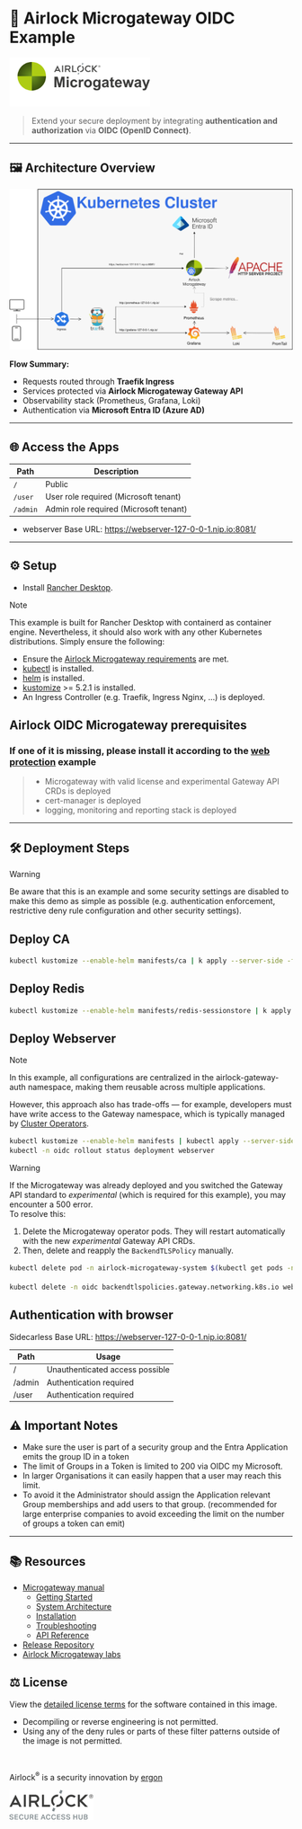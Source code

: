 # 🔐 Airlock Microgateway OIDC Example

<p align="left">
  <img src="https://raw.githubusercontent.com/airlock/microgateway/main/media/Microgateway_Labeled_AlignRight.svg" alt="Microgateway Logo" width="250">
</p>

> Extend your secure deployment by integrating **authentication and authorization** via **OIDC (OpenID Connect)**.
---

## 🖼 Architecture Overview

![Topology](media/topology.svg)

**Flow Summary:**
- Requests routed through **Traefik Ingress**
- Services protected via **Airlock Microgateway Gateway API**
- Observability stack (Prometheus, Grafana, Loki)
- Authentication via **Microsoft Entra ID (Azure AD)**

---

## 🌐 Access the Apps

| Path | Description |
|------|-------------|
| `/` | Public |
| `/user` | User role required (Microsoft tenant) |
| `/admin` | Admin role required (Microsoft tenant) |

- webserver Base URL: https://webserver-127-0-0-1.nip.io:8081/

---

## ⚙️ Setup
* Install [Rancher Desktop](https://docs.rancherdesktop.io/getting-started/installation/).

> [!NOTE]
> This example is built for Rancher Desktop with containerd as container engine. Nevertheless, it should also work with any other Kubernetes distributions. Simply ensure the following:
> * Ensure the [Airlock Microgateway requirements](https://docs.airlock.com/microgateway/latest/#data/1660804711882.html) are met.
> * [kubectl](https://kubernetes.io/docs/reference/kubectl/overview/) is installed.
> * [helm](https://helm.sh/docs/intro/install/) is installed.
> * [kustomize](https://kustomize.io) >= 5.2.1 is installed.
> * An Ingress Controller (e.g. Traefik, Ingress Nginx, ...) is deployed.

## Airlock OIDC Microgateway prerequisites
### If one of it is missing, please install it according to the [web protection](../web-protect) example
> * Microgateway with valid license and experimental Gateway API CRDs is deployed 
> * cert-manager is deployed
> * logging, monitoring and reporting stack is deployed

---

## 🛠 Deployment Steps
> [!WARNING]
> Be aware that this is an example and some security settings are disabled to make this demo as simple as possible (e.g. authentication enforcement, restrictive deny rule configuration and other security settings).

## Deploy CA
```bash
kubectl kustomize --enable-helm manifests/ca | k apply --server-side -f -
```

## Deploy Redis
```bash
kubectl kustomize --enable-helm manifests/redis-sessionstore | k apply --server-side -f -
```

## Deploy Webserver
> [!NOTE]
> In this example, all configurations are centralized in the airlock-gateway-auth namespace, making them reusable across multiple applications.
>
> However, this approach also has trade-offs — for example, developers must have write access to the Gateway namespace, which is typically managed by [Cluster Operators](https://gateway-api.sigs.k8s.io).

```bash
kubectl kustomize --enable-helm manifests | kubectl apply --server-side -f -
kubectl -n oidc rollout status deployment webserver
```

 > [!WARNING] 
 > If the Microgateway was already deployed and you switched the Gateway API standard to *experimental* (which is required for this example), you may encounter a 500 error.  
 > To resolve this:  
 > 1. Delete the Microgateway operator pods. They will restart automatically with the new *experimental* Gateway API CRDs.  
 > 2. Then, delete and reapply the `BackendTLSPolicy` manually.  
  
 ```bash
 kubectl delete pod -n airlock-microgateway-system $(kubectl get pods -n airlock-microgateway-system -o name | grep airlock-microgateway-operator-)
 
 kubectl delete -n oidc backendtlspolicies.gateway.networking.k8s.io webserver-tls && kubectl apply -f manifests/webserver-microgateway-config/backendtlspolicy.yaml
 ```


## Authentication with browser
Sidecarless Base URL: https://webserver-127-0-0-1.nip.io:8081/

| Path   | Usage                                                                  |
|--------|------------------------------------------------------------------------|
| /      | Unauthenticated access possible                                        |
| /admin | Authentication required                                                |
| /user  | Authentication required                                                |

## ⚠️ Important Notes
- Make sure the user is part of a security group and the Entra Application emits the group ID in a token
- The limit of Groups in a Token is limited to 200 via OIDC my Microsoft.
- In larger Organisations it can easily happen that a user may reach this limit.
- To avoid it the Administrator should assign the Application relevant Group memberships and add users to that group. (recommended for large enterprise companies to avoid exceeding the limit on the number of groups a token can emit)


---

## 📚 Resources

* [Microgateway manual](https://docs.airlock.com/microgateway/latest/)
  * [Getting Started](https://docs.airlock.com/microgateway/latest/#data/1660804708742.html)
  * [System Architecture](https://docs.airlock.com/microgateway/latest/#data/1660804709650.html)
  * [Installation](https://docs.airlock.com/microgateway/latest/#data/1660804708713.html)
  * [Troubleshooting](https://docs.airlock.com/microgateway/latest/#data/1659430054787.html)
  * [API Reference](https://docs.airlock.com/microgateway/latest/index/api/crds/index.html)
* [Release Repository](https://github.com/airlock/microgateway)
* [Airlock Microgateway labs](https://play.instruqt.com/airlock/invite/hyi9fy4b4jzc?icp_referrer=github.com)

## ⚖️ License
View the [detailed license terms](https://www.airlock.com/en/airlock-license) for the software contained in this image.
* Decompiling or reverse engineering is not permitted.
* Using any of the deny rules or parts of these filter patterns outside of the image is not permitted.

</details>
<br>

Airlock<sup>&#174;</sup> is a security innovation by [ergon](https://www.ergon.ch/en)

<!-- Airlock SAH Logo (different image for light/dark mode) -->
<a href="https://www.airlock.com/en/secure-access-hub/">
<picture>
    <source media="(prefers-color-scheme: dark)"
        srcset="https://raw.githubusercontent.com/airlock/microgateway/main/media/Airlock_Logo_Negative.png">
    <source media="(prefers-color-scheme: light)"
        srcset="https://raw.githubusercontent.com/airlock/microgateway/main/media/Airlock_Logo.png">
    <img alt="Airlock Secure Access Hub" src="https://raw.githubusercontent.com/airlock/microgateway/main/media/Airlock_Logo.png" width="150">
</picture>
</a>